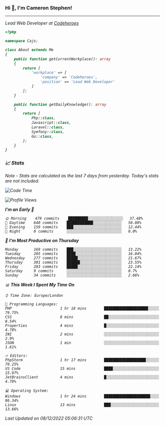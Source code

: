 ### Hi 👋, I'm Cameron Stephen!
<hr>
<p><em>Lead Web Developer at <a href="https://codeheroes.co.uk">Codeheroes</a></p>


```php
<?php

namespace Cajs;

class About extends Me
{
    public function getCurrentWorkplace(): array
    {
        return [
            'workplace' => [
                'company' => 'Codeheroes',
                'position' => 'Lead Web Developer'
            ]
        ];
    }

    public function getDailyKnowledge(): array
    {
        return [
            Php::class,
            Javascript::class,
            Laravel::class,
            Symfony::class,
            Go::class,
        ];
    }
}
```

### 📈 Stats
<p><em>Note - Stats are calculated as the last 7 days from yesterday. Today's stats are not included.</em></p>


<!--START_SECTION:waka-->
![Code Time](http://img.shields.io/badge/Code%20Time-3%2C229%20hrs%2058%20mins-blue)

![Profile Views](http://img.shields.io/badge/Profile%20Views-2-blue)

**I'm an Early 🐤** 

```text
🌞 Morning    479 commits    █████████░░░░░░░░░░░░░░░░   37.48% 
🌆 Daytime    640 commits    ████████████░░░░░░░░░░░░░   50.08% 
🌃 Evening    159 commits    ███░░░░░░░░░░░░░░░░░░░░░░   12.44% 
🌙 Night      0 commits      ░░░░░░░░░░░░░░░░░░░░░░░░░   0.0%

```
📅 **I'm Most Productive on Thursday** 

```text
Monday       169 commits    ███░░░░░░░░░░░░░░░░░░░░░░   13.22% 
Tuesday      205 commits    ████░░░░░░░░░░░░░░░░░░░░░   16.04% 
Wednesday    277 commits    █████░░░░░░░░░░░░░░░░░░░░   21.67% 
Thursday     301 commits    ██████░░░░░░░░░░░░░░░░░░░   23.55% 
Friday       283 commits    █████░░░░░░░░░░░░░░░░░░░░   22.14% 
Saturday     9 commits      ░░░░░░░░░░░░░░░░░░░░░░░░░   0.7% 
Sunday       34 commits     ░░░░░░░░░░░░░░░░░░░░░░░░░   2.66%

```


📊 **This Week I Spent My Time On** 

```text
⌚︎ Time Zone: Europe/London

💬 Programming Languages: 
PHP                      1 hr 18 mins        ████████████████████░░░░░   79.75% 
CSS                      8 mins              ██░░░░░░░░░░░░░░░░░░░░░░░   8.54% 
Properties               4 mins              █░░░░░░░░░░░░░░░░░░░░░░░░   4.78% 
INI                      2 mins              ░░░░░░░░░░░░░░░░░░░░░░░░░   2.9% 
JSON                     1 min               ░░░░░░░░░░░░░░░░░░░░░░░░░   1.61%

🔥 Editors: 
PhpStorm                 1 hr 17 mins        ███████████████████░░░░░░   79.25% 
VS Code                  15 mins             ████░░░░░░░░░░░░░░░░░░░░░   15.97% 
JetBrainsClient          4 mins              █░░░░░░░░░░░░░░░░░░░░░░░░   4.78%

💻 Operating System: 
Windows                  1 hr 24 mins        █████████████████████░░░░   86.34% 
Linux                    13 mins             ███░░░░░░░░░░░░░░░░░░░░░░   13.66%

```


 Last Updated on 08/12/2022 05:06:31 UTC
<!--END_SECTION:waka-->
